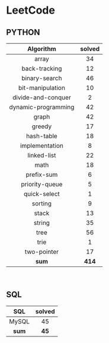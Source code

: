 # LeetCode
## PYTHON
|    Algorithm    | solved |
| :-------------: | :----: |
|array|34|
|back-tracking|12|
|binary-search|46|
|bit-manipulation|10|
|divide-and-conquer|2|
|dynamic-programming|42|
|graph|42|
|greedy|17|
|hash-table|18|
|implementation|8|
|linked-list|22|
|math|18|
|prefix-sum|6|
|priority-queue|5|
|quick-select|1|
|sorting|9|
|stack|13|
|string|35|
|tree|56|
|trie|1|
|two-pointer|17|
| **sum** | **414**|

<br>

 ## SQL
|    SQL    | solved |
| :-------------: | :----: |
|    MySQL    |45|
| **sum** | **45**|

